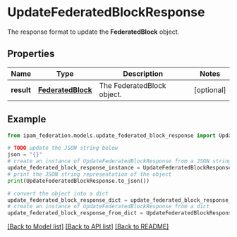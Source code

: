 # UpdateFederatedBlockResponse

The response format to update the __FederatedBlock__ object.

## Properties

Name | Type | Description | Notes
------------ | ------------- | ------------- | -------------
**result** | [**FederatedBlock**](FederatedBlock.md) | The FederatedBlock object. | [optional] 

## Example

```python
from ipam_federation.models.update_federated_block_response import UpdateFederatedBlockResponse

# TODO update the JSON string below
json = "{}"
# create an instance of UpdateFederatedBlockResponse from a JSON string
update_federated_block_response_instance = UpdateFederatedBlockResponse.from_json(json)
# print the JSON string representation of the object
print(UpdateFederatedBlockResponse.to_json())

# convert the object into a dict
update_federated_block_response_dict = update_federated_block_response_instance.to_dict()
# create an instance of UpdateFederatedBlockResponse from a dict
update_federated_block_response_from_dict = UpdateFederatedBlockResponse.from_dict(update_federated_block_response_dict)
```
[[Back to Model list]](../README.md#documentation-for-models) [[Back to API list]](../README.md#documentation-for-api-endpoints) [[Back to README]](../README.md)


